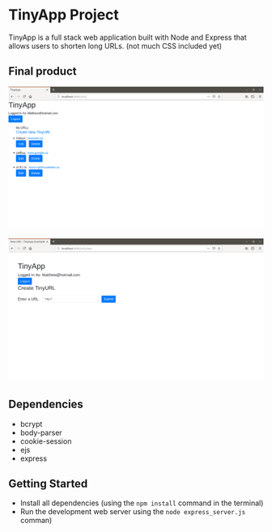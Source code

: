 # TinyApp Project

TinyApp is a full stack web application built with Node and Express that allows users to shorten long URLs.
(not much CSS included yet)

## Final product

!["url Home page"](https://raw.githubusercontent.com/MatthewYiHe/TinyApp/master/docs/url-home-page.png)

!["Create a new page"](https://raw.githubusercontent.com/MatthewYiHe/TinyApp/master/docs/create-page.png)

## Dependencies

- bcrypt
- body-parser
- cookie-session
- ejs
- express

## Getting Started

- Install all dependencies (using the `npm install` command in the terminal)
- Run the development web server using the `node express_server.js` comman)